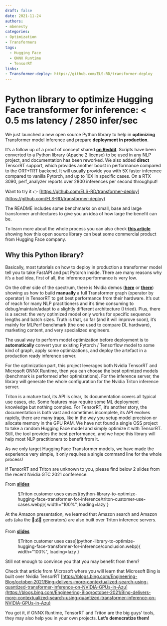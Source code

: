 ```yaml
---
draft: false
date: 2021-11-24
authors:
- mbenesty
categories:
- Optimization
- Transformers
tags:
  - Hugging Face
  - ONNX Runtime
  - TensorRT
links:
- Transformer-deploy: https://github.com/ELS-RD/transformer-deploy
---
```


# Python library to optimize Hugging Face transformer for inference: < 0.5 ms latency / 2850 infer/sec

We just launched a new open source Python library to help in **optimizing** Transformer model inference and prepare
**deployment in production**.

It’s a follow up of a proof of concept shared **[on Reddit](https://www.reddit.com/r/MachineLearning/comments/qn8com/p_optimization_of_hugging_face_transformer_models/)**.
Scripts have been converted to a Python library (Apache 2
license) to be used in any NLP project, and documentation has been reworked. We also added **direct** TensorRT support,
which provides another boost in performance compared to the ORT+TRT backend. It will usually provide you with 5X faster
inference compared to vanilla Pytorch, and up to 10X in specific cases. On a RTX 3090, perf_analyzer reports over 2800
inferences per second throughput!

<!-- more -->

Want to try it 👉 [https://github.com/ELS-RD/transformer-deploy](https://github.com/ELS-RD/transformer-deploy)

The README includes some benchmarks on small, base and large transformer architectures to give you an idea of how large
the benefit can be.

To learn more about the whole process you can also check **[this article](https://towardsdatascience.com/hugging-face-transformer-inference-under-1-millisecond-latency-e1be0057a51c?source=friends_link&sk=cd880e05c501c7880f2b9454830b8915)**
showing how this open source library can beat some commercial product from Hugging Face company.

## Why this Python library?

Basically, most tutorials on how to deploy in production a transformer model tell you to take FastAPI and put Pytorch
inside. There are many reasons why it’s a bad idea, first of all, the inference performance is very low.

On the other side of the spectrum, there is Nvidia
demos (**[here](https://github.com/NVIDIA/TensorRT/tree/main/demo/BERT)**
or **[there](https://github.com/NVIDIA/FasterTransformer)**) showing us how to build **manually** a full Transformer
graph (operator by operator) in TensorRT to get best performance from their hardware. It’s out of
reach for many NLP practitioners and it’s time consuming to debug/maintain/adapt to a slightly different architecture (I
tried).
Plus, there is a secret: the very optimized model only works for specific sequence lengths and batch sizes. Truth is
that, so far (and it will improve soon), it’s mainly for MLPerf benchmark (the one used to compare DL hardware),
marketing content, and very specialized engineers.

The usual way to perform model optimization before deployment is to **automatically** convert your existing Pytorch /
Tensorflow model to some kind of graph, apply some optimizations, and deploy the artefact in a production ready
inference server.

For the optimization part, this project leverages both Nvidia TensorRT and Microsoft ONNX Runtime, then you can choose
the best optimized models (benchmark is performed after optimizations). For the inference server, the library will
generate the whole configuration for the Nvidia Triton inference server.

Triton is a mature tool, its API is clear, its documentation covers all typical use cases, etc. Some features may
require some ML deployment knowledge but nothing complex. For TensorRT, it’s another story, the documentation is both
vast and sometimes incomplete, its API evolves rapidly, there are many traps, like in the way you setup model precision
or allocate memory in the GPU RAM. We have not found a single OSS project to take a random Hugging Face model and simply
optimize it with TensorRT. Still, the tool provides the best performance, and we hope this library will help most NLP
practitioners to benefit from it.

As we only target Hugging Face Transformer models, we have made the experience very simple, it only requires a single
command line for the whole process!

If TensorRT and Triton are unknown to you, please find below 2 slides from the recent Nvidia GTC 2021 conference:

From **[slides](https://reg.rainfocus.com/flow/nvidia/nvidiagtc/ap2/page/sessioncatalog/session/1629317744587001TJe7)**

<figure markdown>
  ![Triton customer uses cases](python-library-to-optimize-hugging-face-transformer-for-inference/triton-customer-use-cases.webp){ width="100%", loading=lazy }
</figure>

At the Amazon presentation, we learned that Amazon search and Amazon ads (aka the 💸💰🤑 generators) are also built over
Triton inference servers.

From **[slides](https://reg.rainfocus.com/flow/nvidia/nvidiagtc/ap2/page/sessioncatalog/session/16301005050970010fZk)**

<figure markdown>
  ![Triton customer uses case](python-library-to-optimize-hugging-face-transformer-for-inference/conclusion.webp){ width="100%", loading=lazy }
</figure>

Still not enough to convince you that you may benefit from them?

Check that article from Microsoft where you will learn that Microsoft Bing is built over Nvidia
TensorRT [https://blogs.bing.com/Engineering-Blog/october-2021/Bing-delivers-more-contextualized-search-using-quantized-transformer-inference-on-NVIDIA-GPUs-in-Azu](https://blogs.bing.com/Engineering-Blog/october-2021/Bing-delivers-more-contextualized-search-using-quantized-transformer-inference-on-NVIDIA-GPUs-in-Azu)

You got it, if ONNX Runtime, TensorRT and Triton are the big guys' tools, they may also help you in your own projects. 
**Let’s democratize them!**
